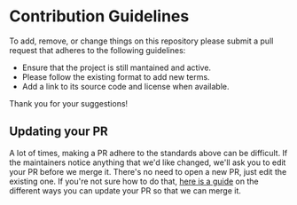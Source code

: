 # Contribution Guidelines

To add, remove, or change things on this repository please submit a pull request that adheres to the following guidelines:

- Ensure that the project is still mantained and active.
- Please follow the existing format to add new terms.
- Add a link to its source code and license when available.

Thank you for your suggestions!

## Updating your PR

A lot of times, making a PR adhere to the standards above can be difficult.
If the maintainers notice anything that we'd like changed, we'll ask you to
edit your PR before we merge it. There's no need to open a new PR, just edit
the existing one. If you're not sure how to do that,
[here is a guide](https://github.com/RichardLitt/knowledge/blob/master/github/amending-a-commit-guide.md)
on the different ways you can update your PR so that we can merge it.
